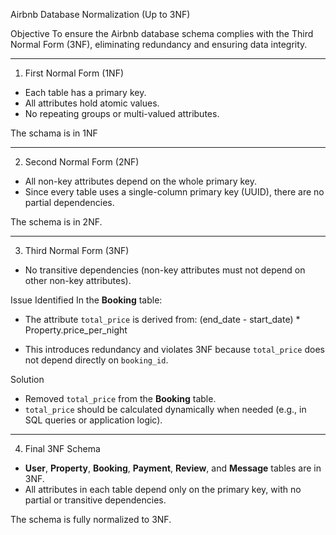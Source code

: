 Airbnb Database Normalization (Up to 3NF)

Objective
To ensure the Airbnb database schema complies with the Third Normal Form (3NF), eliminating redundancy and ensuring data integrity.

---

1. First Normal Form (1NF)
- Each table has a primary key.
- All attributes hold atomic values.
- No repeating groups or multi-valued attributes.

The schama is in 1NF

---

2. Second Normal Form (2NF)
- All non-key attributes depend on the whole primary key.
- Since every table uses a single-column primary key (UUID), there are no partial dependencies.

The schema is in 2NF.

---

3. Third Normal Form (3NF)
- No transitive dependencies (non-key attributes must not depend on other non-key attributes).

Issue Identified
In the **Booking** table:
- The attribute `total_price` is derived from:
  (end_date - start_date) * Property.price_per_night

- This introduces redundancy and violates 3NF because `total_price` does not depend directly on `booking_id`.

Solution
- Removed `total_price` from the **Booking** table.
- `total_price` should be calculated dynamically when needed (e.g., in SQL queries or application logic).

---

4. Final 3NF Schema
- **User**, **Property**, **Booking**, **Payment**, **Review**, and **Message** tables are in 3NF.
- All attributes in each table depend only on the primary key, with no partial or transitive dependencies.

The schema is fully normalized to 3NF.
